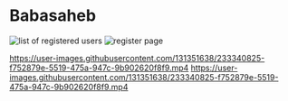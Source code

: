 # Babasaheb
![list of registered users](https://user-images.githubusercontent.com/131351638/233339869-784a5bc9-5031-4647-8044-ece65c7de70f.png)
![register page](https://user-images.githubusercontent.com/131351638/233340486-76713b16-18df-4178-9259-52957c1a1de1.png)



https://user-images.githubusercontent.com/131351638/233340825-f752879e-5519-475a-947c-9b902620f8f9.mp4
https://user-images.githubusercontent.com/131351638/233340825-f752879e-5519-475a-947c-9b902620f8f9.mp4
